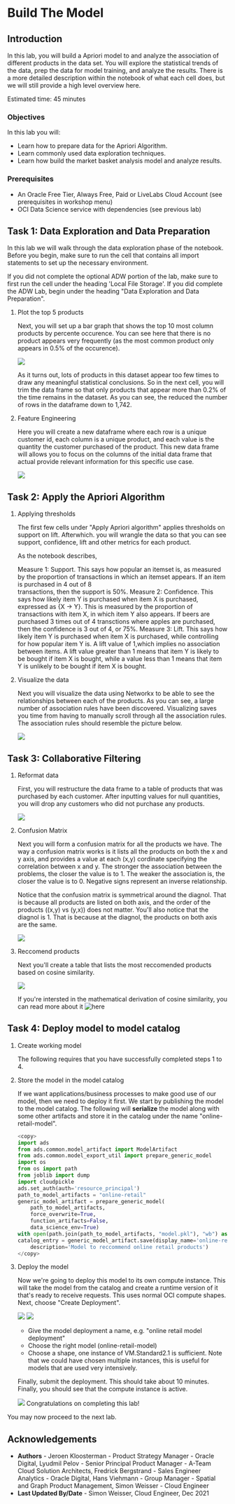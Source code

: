 # Build The Model

## Introduction

In this lab, you will build a Apriori model to and analyze the association of different products in the data set. You will explore the statistical trends of the data, prep the data for model training, and analyze the results. There is a more detailed description within the notebook of what each cell does, but we will still provide a high level overview here.

Estimated time: 45 minutes

### Objectives

In this lab you will:
* Learn how to prepare data for the Apriori Algorithm.
* Learn commonly used data exploration techniques.
* Learn how build the market basket analysis model and analyze results.

### Prerequisites

* An Oracle Free Tier, Always Free, Paid or LiveLabs Cloud Account (see prerequisites in workshop menu)
* OCI Data Science service with dependencies (see previous lab)

## Task 1: Data Exploration and Data Preparation

In this lab we will walk through the data exploration phase of the notebook. Before you begin, make sure to run the cell that contains all import statements to set up the necessary environment.

If you did not complete the optional ADW portion of the lab, make sure to first run the cell under the heading 'Local File Storage'. If you did complete the ADW Lab, begin under the heading "Data Exploration and Data Preparation".

1. Plot the top 5 products

   Next, you will set up a bar graph that shows the top 10 most column products by percente occurence. You can see here that there is no product appears very frequently
   (as the most common product only appears in 0.5% of the occurence). 

   ![](images/plot.png)

   As it turns out, lots of products in this dataset appear too few times to draw any meaningful statistical conclusions. So in the next cell, you will trim the data frame so that only products that appear more than 0.2% of the time remains in the dataset. As you can see, the reduced the number of rows in the dataframe down to 1,742.

2. Feature Engineering

    Here you will create a new dataframe where each row is a unique customer id, each column is a unique product, and each value is the quantity the customer purchased of the product. This new data frame will allows you to focus on the columns of the initial data frame that actual provide relevant information for this specific use case.

   ![](images/crosstab.png) 


## Task 2: Apply the Apriori Algorithm

1. Applying thresholds

   The first few cells under "Apply Apriori algorithm" applies thresholds on support on lift. Afterwhich. you will wrangle the data so that you can see support, confidence, lift and other metrics for each product.

   As the notebook describes,

   Measure 1: Support. This says how popular an itemset is, as measured by the proportion of transactions in which an itemset appears. If an item is purchased in 4 out of 8     
      transactions, then the support is 50%.
   Measure 2: Confidence. This says how likely item Y is purchased when item X is purchased, expressed as {X -> Y}. This is measured by the proportion of transactions with item
      X, in which item Y also appears. If beers are purchased 3 times out of 4 transctions where apples are purchased, then the confidence is 3 out of 4, or 75%.
   Measure 3: Lift. This says how likely item Y is purchased when item X is purchased, while controlling for how popular item Y is. A lift value of 1,which implies no
      association between items. A lift value greater than 1 means that item Y is likely to be bought if item X is bought, while a value less than 1 means that item Y is unlikely to be bought if item X is bought.

2. Visualize the data

   Next you will visualize the data using Networkx to be able to see the relationships between each of the products. As you can see, a large number of association rules have been discovered. Visualizing saves you time from having to manually scroll through all the association rules. The association rules should resemble the picture below.

    ![](images/web.png)

## Task 3: Collaborative Filtering

1. Reformat data

   First, you will restructure the data frame to a table of products that was purchased by each customer. After inputting values for null quantities, you will drop any customers who did not purchase any products. 

   ![](images/purchasebycustomer.png)

2. Confusion Matrix

   Next you will form a confusion matrix for all the products we have. The way a confusion matrix works is it lists all the products on both the x and y axis, and
   provides a value at each (x,y) cordinate specifying the correlation between x and y. The stronger the association between the problems, the closer the value is to 1. The weaker the association is, the closer the value is to 0. Negative signs represent an inverse relationship.

   Notice that the confusion matrix is symmetrical around the diagnol. That is because all products are listed on both axis, and the order of the products ((x,y) vs (y,x)) does not matter. You'll also notice that the diagnol is 1. That is because at the diagnol, the products on both axis are the same.

   ![](images/confusion.png)

3. Reccomend products

   Next you'll create a table that lists the most reccomended products based on cosine similarity.

   ![](images/rankings.png)

   If you're intersted in the mathematical derivation of cosine similarity, you can read more about it ![here](https://en.wikipedia.org/wiki/Cosine_similarity)

## Task 4: Deploy model to model catalog

1. Create working model

    The following requires that you have successfully completed steps 1 to 4.

2. Store the model in the model catalog

    If we want applications/business processes to make good use of our model, then we need to deploy it first. We start by publishing the model to the model catalog. The following will **serialize** the model along with some other artifacts and store it in the catalog under the name "online-retail-model".

    ```python
    <copy>
    import ads
    from ads.common.model_artifact import ModelArtifact
    from ads.common.model_export_util import prepare_generic_model
    import os
    from os import path
    from joblib import dump
    import cloudpickle
    ads.set_auth(auth='resource_principal')
    path_to_model_artifacts = "online-retail"
    generic_model_artifact = prepare_generic_model(
        path_to_model_artifacts,
        force_overwrite=True,
        function_artifacts=False,
        data_science_env=True)
    with open(path.join(path_to_model_artifacts, "model.pkl"), "wb") as outfile: cloudpickle.dump(model, outfile)
    catalog_entry = generic_model_artifact.save(display_name='online-retail-model',
        description='Model to reccommend online retail products')
    </copy>
    ```

3. Deploy the model

    Now we're going to deploy this model to its own compute instance. This will take the model from the catalog and create a runtime version of it that's ready to receive requests. This uses normal OCI compute shapes. Next, choose "Create Deployment".

    ![](./images/go-to-model-catalog3.png)
    ![](./images/create-deployment-button.png)

    - Give the model deployment a name, e.g. "online retail model deployment"
    - Choose the right model (online-retail-model)
    - Choose a shape, one instance of VM.Standard2.1 is sufficient. Note that we could have chosen multiple instances, this is useful for models that are used very intensively.

    Finally, submit the deployment. This should take about 10 minutes. Finally, you should see that the compute instance is active.

    ![](./images/deployed-model3.png)
Congratulations on completing this lab!

You may now proceed to the next lab.

## Acknowledgements
* **Authors** - Jeroen Kloosterman - Product Strategy Manager - Oracle Digital, Lyudmil Pelov - Senior Principal Product Manager - A-Team Cloud Solution Architects, Fredrick Bergstrand - Sales Engineer Analytics - Oracle Digital, Hans Viehmann - Group Manager - Spatial and Graph Product Management, Simon Weisser - Cloud Engineer
* **Last Updated By/Date** - Simon Weisser, Cloud Engineer, Dec 2021

